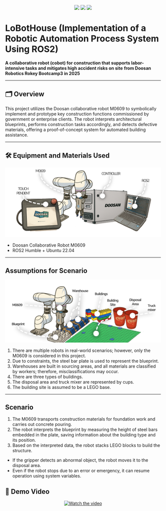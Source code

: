 
<p align="center">
  <img src="https://img.shields.io/badge/ROS2-Humble-blue?logo=ros" />
  <img src="https://img.shields.io/badge/Python-3.10-yellow?logo=python" />
  <img src="https://img.shields.io/badge/License-Apache%202.0-blue.svg?logo=apache" />
</p>

# LoBotHouse (Implementation of a Robotic Automation Process System Using ROS2)  

**A collaborative robot (cobot) for construction that supports labor-intensive tasks and mitigates high accident risks on site** **from Doosan Robotics Rokey Bootcamp3 in 2025**

---

## 🗂️ Overview
This project utilizes the Doosan collaborative robot M0609 to symbolically implement and prototype key construction functions commissioned by government or enterprise clients. The robot interprets architectural blueprints, performs construction tasks accordingly, and detects defective materials, offering a proof-of-concept system for automated building assistance.

---

## 🛠️ Equipment and Materials Used
![Equipment and Materials](image/materials.png)
- Doosan Collaborative Robot M0609  
- ROS2 Humble + Ubuntu 22.04

---
## Assumptions for Scenario
![Assumptions for Scenario](image/assumptions.png)
1. There are multiple robots in real-world scenarios; however, only the M0609 is considered in this project.
2. Due to constraints, the steel bar plate is used to represent the blueprint.
3. Warehouses are built in sourcing areas, and all materials are classified by workers; therefore, misclassifications may occur.
4. There are three types of buildings.
5. The disposal area and truck mixer are represented by cups.
6. The building site is assumed to be a LEGO base.
---

## Scenario
1. The M0609 transports construction materials for foundation work and carries out concrete pouring.
2. The robot interprets the blueprint by measuring the height of steel bars embedded in the plate, saving information about the building type and its position.
3. Based on the interpreted data, the robot stacks LEGO blocks to build the structure.
- If the gripper detects an abnormal object, the robot moves it to the disposal area.
- Even if the robot stops due to an error or emergency, it can resume operation using system variables.

## 🎥 Demo Video

<p align="center">
  <a href="https://youtu.be/LTs1zqtvSvc">
    <img src="https://youtu.be/LTs1zqtvSvc/0.jpg" alt="Watch the video"/>
  </a>
</p>

